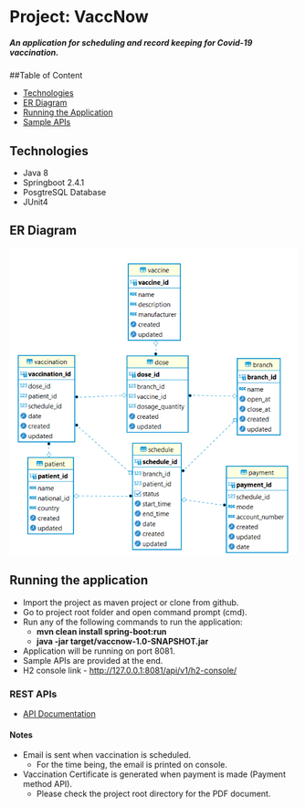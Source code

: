 # Project: VaccNow
##### An application for scheduling and record keeping for Covid-19 vaccination.

##Table of Content
- [Technologies](#technologies)
- [ER Diagram](#er-diagram)
- [Running the Application](#running-the-application)
- [Sample APIs](#sample-apis)

## Technologies
* Java 8
* Springboot 2.4.1
* PosgtreSQL Database
* JUnit4

## ER Diagram

![ERDiagram](https://github.com/zain129/vaccNow/blob/master/erd.png)

## Running the application
- Import the project as maven project or clone from github.
- Go to project root folder and open command prompt (cmd).
- Run any of the following commands to run the application:
    - **mvn clean install spring-boot:run**
    - **java -jar target/vaccnow-1.0-SNAPSHOT.jar**
- Application will be running on port 8081.
- Sample APIs are provided at the end. 
- H2 console link - http://127.0.0.1:8081/api/v1/h2-console/

### REST APIs

* [API Documentation](https://documenter.getpostman.com/view/15062221/TzCFgqZY)


#### Notes
 * Email is sent when vaccination is scheduled.
    - For the time being, the email is printed on console.
 * Vaccination Certificate is generated when payment is made (Payment method API).
    - Please check the project root directory for the PDF document.
